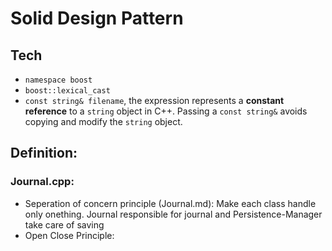# Solid Design Pattern

## Tech
- `namespace boost`
- `boost::lexical_cast`
- `const string& filename`, the expression represents a **constant reference** to a `string` object in C++. Passing a `const string&` avoids copying and modify the `string` object.

## Definition:
### **Journal.cpp**:
- Seperation of concern principle (Journal.md): Make each class handle only onething. Journal responsible for journal and Persistence-Manager take care of saving
- Open Close Principle: